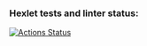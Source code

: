 ### Hexlet tests and linter status:
[![Actions Status](https://github.com/dmplotn/js-algorithms-trees-project-lvl1/workflows/hexlet-check/badge.svg)](https://github.com/dmplotn/js-algorithms-trees-project-lvl1/actions)